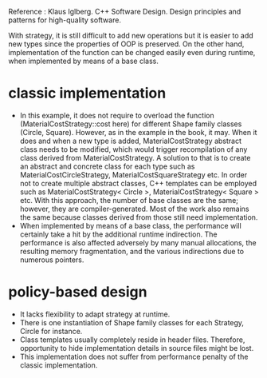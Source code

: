 Reference : Klaus Iglberg. C++ Software Design. Design principles and patterns for high-quality software.

With strategy, it is still difficult to add new operations but it is easier to add new types since the properties of OOP is preserved. On the other hand, implementation of the function can be changed easily even during runtime, when implemented by means of a base class.
# classic implementation
* In this example, it does not require to overload the function (MaterialCostStrategy::cost here) for different Shape family classes (Circle, Square). However, as in the example in the book, it may. When it does and when a new type is added, MaterialCostStrategy abstract class needs to be modified, which would trigger recompilation of any class derived from MaterialCostStrategy. A solution to that is to create an abstract and concrete class for each type such as MaterialCostCircleStrategy, MaterialCostSquareStrategy etc. In order not to create multiple abstract classes, C++ templates can be employed such as MaterialCostStrategy< Circle >, MaterialCostStrategy< Square > etc. With this approach, the number of base classes are the same; however, they are compiler-generated. Most of the work also remains the same because classes derived from those still need implementation.
* When implemented by means of a base class, the performance will certainly take a hit by the additional runtime indirection. The performance is also affected adversely by many manual allocations, the resulting memory fragmentation, and the various indirections due to numerous pointers.
# policy-based design
* It lacks flexibility to adapt strategy at runtime.
* There is one instantiation of Shape family classes for each Strategy, Circle<SteelCostStrategy> for instance.
* Class templates usually completely reside in header files. Therefore, opportunity to hide implementation details in source files might be lost.
* This implementation does not suffer from performance penalty of the classic implementation. 
